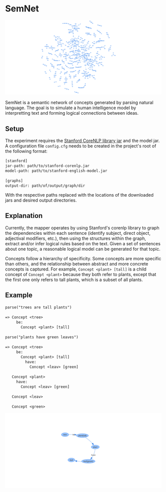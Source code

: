[example-net]: images/semnet.png
[tree-plant-leaf-net]: images/tree-plant-leaf.png

# SemNet

![Example network visualized with vis.js][example-net]

SemNet is a semantic network of concepts generated by parsing natural language.
The goal is to simulate a human intelligence model by interpretting text and
forming logical connections between ideas.


## Setup

The experiment requires the
[Stanford CoreNLP library jar](http://stanfordnlp.github.io/CoreNLP/#download)
and the model jar. A configuration file `config.cfg` needs to be created in the
project's root of the following format:

```
[stanford]
jar-path: path/to/stanford-corenlp.jar
model-path: path/to/stanford-english-model.jar

[graphs]
output-dir: path/of/output/graph/dir
```

With the respective paths replaced with the locations of the downloaded jars and
desired output directories.


## Explanation

Currently, the mapper operates by using Stanford's corenlp library to graph the
dependencies within each sentence (identify subject, direct object, adjectival
modifiers, etc.), then using the structures within the graph, extract and/or
infer logical rules based on the text. Given a set of sentences about one topic,
a reasonable logical model can be generated for that topic.

Concepts follow a hierarchy of specificity. Some concepts are more specific than
others, and the relationship between abstract and more concrete concepts is
captured. For example, `Concept <plant> [tall]` is a child concept of
`Concept <plant>` because they both refer to plants, except that the first one
only refers to tall plants, which is a subset of all plants.


## Example
```
parse("trees are tall plants")

=> Concept <tree>
     be:
       Concept <plant> [tall]
       
parse("plants have green leaves")

=> Concept <tree>
     be:
       Concept <plant> [tall]
         have:
           Concept <leav> [green]
           
   Concept <plant>
     have:
       Concept <leav> [green]
       
   Concept <leav>
   
   Concept <green>
```

![Simple network of the above parses][tree-plant-leaf-net]
